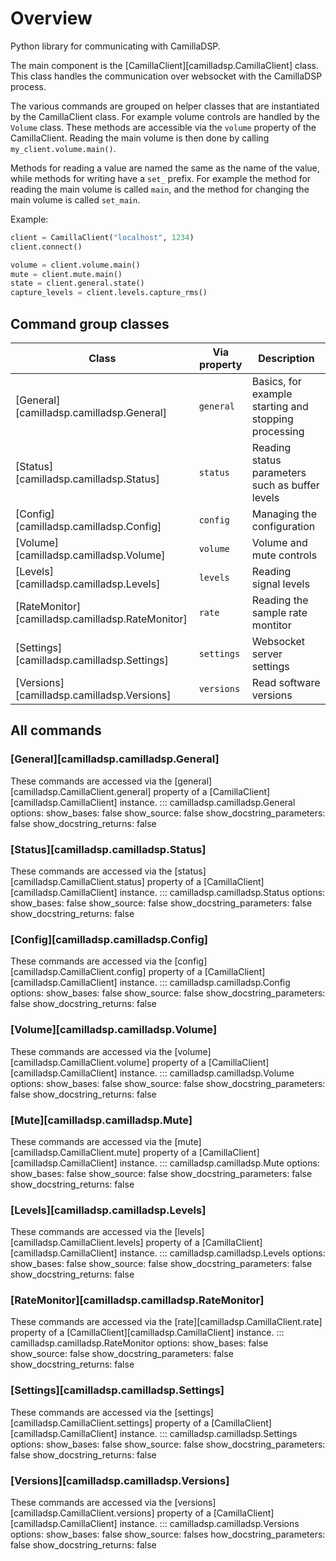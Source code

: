 # Overview

Python library for communicating with CamillaDSP.

The main component is the [CamillaClient][camilladsp.CamillaClient] class.
This class handles the communication over websocket with the CamillaDSP process.

The various commands are grouped on helper classes that are instantiated
by the CamillaClient class.
For example volume controls are handled by the `Volume` class.
These methods are accessible via the `volume` property of the CamillaClient.
Reading the main volume is then done by calling `my_client.volume.main()`.

Methods for reading a value are named the same as the name of the value,
while methods for writing have a `set_` prefix.
For example the method for reading the main volume is called `main`,
and the method for changing the main volume is called `set_main`.

Example:
```py
client = CamillaClient("localhost", 1234)
client.connect()

volume = client.volume.main()
mute = client.mute.main()
state = client.general.state()
capture_levels = client.levels.capture_rms()
```

## Command group classes
|      Class   | Via property | Description |
|--------------|----------|-------------|
| [General][camilladsp.camilladsp.General] | `general` | Basics, for example starting and stopping processing |
| [Status][camilladsp.camilladsp.Status] | `status` | Reading status parameters such as buffer levels |
| [Config][camilladsp.camilladsp.Config] | `config` | Managing the configuration |
| [Volume][camilladsp.camilladsp.Volume] | `volume` | Volume and mute controls |
| [Levels][camilladsp.camilladsp.Levels] | `levels` | Reading signal levels |
| [RateMonitor][camilladsp.camilladsp.RateMonitor] | `rate` | Reading the sample rate montitor |
| [Settings][camilladsp.camilladsp.Settings] | `settings` | Websocket server settings |
| [Versions][camilladsp.camilladsp.Versions] | `versions` | Read software versions |

## All commands

### [General][camilladsp.camilladsp.General]
These commands are accessed via the [general][camilladsp.CamillaClient.general]
property of a [CamillaClient][camilladsp.CamillaClient] instance.
::: camilladsp.camilladsp.General
    options:
      show_bases: false
      show_source: false
      show_docstring_parameters: false
      show_docstring_returns: false

### [Status][camilladsp.camilladsp.Status]
These commands are accessed via the [status][camilladsp.CamillaClient.status]
property of a [CamillaClient][camilladsp.CamillaClient] instance.
::: camilladsp.camilladsp.Status
    options:
      show_bases: false
      show_source: false
      show_docstring_parameters: false
      show_docstring_returns: false

### [Config][camilladsp.camilladsp.Config]
These commands are accessed via the [config][camilladsp.CamillaClient.config]
property of a [CamillaClient][camilladsp.CamillaClient] instance.
::: camilladsp.camilladsp.Config
    options:
      show_bases: false
      show_source: false
      show_docstring_parameters: false
      show_docstring_returns: false

### [Volume][camilladsp.camilladsp.Volume]
These commands are accessed via the [volume][camilladsp.CamillaClient.volume]
property of a [CamillaClient][camilladsp.CamillaClient] instance.
::: camilladsp.camilladsp.Volume
    options:
      show_bases: false
      show_source: false
      show_docstring_parameters: false
      show_docstring_returns: false

### [Mute][camilladsp.camilladsp.Mute]
These commands are accessed via the [mute][camilladsp.CamillaClient.mute]
property of a [CamillaClient][camilladsp.CamillaClient] instance.
::: camilladsp.camilladsp.Mute
    options:
      show_bases: false
      show_source: false
      show_docstring_parameters: false
      show_docstring_returns: false

### [Levels][camilladsp.camilladsp.Levels]
These commands are accessed via the [levels][camilladsp.CamillaClient.levels]
property of a [CamillaClient][camilladsp.CamillaClient] instance.
::: camilladsp.camilladsp.Levels
    options:
      show_bases: false
      show_source: false
      show_docstring_parameters: false
      show_docstring_returns: false

### [RateMonitor][camilladsp.camilladsp.RateMonitor]
These commands are accessed via the [rate][camilladsp.CamillaClient.rate]
property of a [CamillaClient][camilladsp.CamillaClient] instance.
::: camilladsp.camilladsp.RateMonitor
    options:
      show_bases: false
      show_source: false
      show_docstring_parameters: false
      show_docstring_returns: false

### [Settings][camilladsp.camilladsp.Settings]
These commands are accessed via the [settings][camilladsp.CamillaClient.settings]
property of a [CamillaClient][camilladsp.CamillaClient] instance.
::: camilladsp.camilladsp.Settings
    options:
      show_bases: false
      show_source: false
      show_docstring_parameters: false
      show_docstring_returns: false

### [Versions][camilladsp.camilladsp.Versions]
These commands are accessed via the [versions][camilladsp.CamillaClient.versions]
property of a [CamillaClient][camilladsp.CamillaClient] instance.
::: camilladsp.camilladsp.Versions
    options:
      show_bases: false
      show_source: falses
      how_docstring_parameters: false
      show_docstring_returns: false